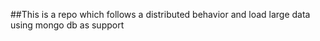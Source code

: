 ##This is a repo which follows a distributed behavior and load large data using mongo db as support

